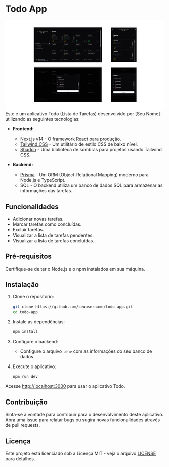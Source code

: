 # Todo App
<img src="./.github/todo_app.svg" />
Este é um aplicativo Todo (Lista de Tarefas) desenvolvido por [Seu Nome] utilizando as seguintes tecnologias:

- **Frontend:**
  - [Next.js](https://nextjs.org/) v14 - O framework React para produção.
  - [Tailwind CSS](https://tailwindcss.com/) - Um utilitário de estilo CSS de baixo nível.
  - [Shadcn](https://github.com/yourusername/shadcn) - Uma biblioteca de sombras para projetos usando Tailwind CSS.

- **Backend:**
  - [Prisma](https://www.prisma.io/) - Um ORM (Object-Relational Mapping) moderno para Node.js e TypeScript.
  - SQL - O backend utiliza um banco de dados SQL para armazenar as informações das tarefas.

## Funcionalidades

- Adicionar novas tarefas.
- Marcar tarefas como concluídas.
- Excluir tarefas.
- Visualizar a lista de tarefas pendentes.
- Visualizar a lista de tarefas concluídas.

## Pré-requisitos

Certifique-se de ter o Node.js e o npm instalados em sua máquina.

## Instalação

1. Clone o repositório:

    ```bash
    git clone https://github.com/seuusername/todo-app.git
    cd todo-app
    ```

2. Instale as dependências:

    ```bash
    npm install
    ```

3. Configure o backend:

    - Configure o arquivo `.env` com as informações do seu banco de dados.

4. Execute o aplicativo:

    ```bash
    npm run dev
    ```

Acesse [http://localhost:3000](http://localhost:3000) para usar o aplicativo Todo.

## Contribuição

Sinta-se à vontade para contribuir para o desenvolvimento deste aplicativo. Abra uma issue para relatar bugs ou sugira novas funcionalidades através de pull requests.

## Licença

Este projeto está licenciado sob a Licença MIT - veja o arquivo [LICENSE](LICENSE) para detalhes.
